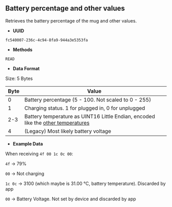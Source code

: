 **Battery percentage and other values**
---

Retrieves the battery percentage of the mug and other values.

* **UUID**

`fc540007-236c-4c94-8fa9-944a3e5353fa`

* **Methods**

`READ`

* **Data Format**

Size: 5 Bytes

Byte | Value
--- | ---
0 | Battery percentage (5 - 100. Not scaled to 0 - 255)
1 | Charging status. 1 for plugged in, 0 for unplugged
2-3 | Battery temperature as UINT16 Little Endian, encoded like the [other temperatures](./target-temp.md)
4 | (Legacy) Most likely battery voltage

* **Example Data**

When receiving `4f 00 1c 0c 00`:

`4f` -> 79%

`00` -> Not charging

`1c 0c` -> 3100 (which maybe is 31.00 °C, battery temperature). Discarded by app

`00` -> Battery Voltage. Not set by device and discarded by app

